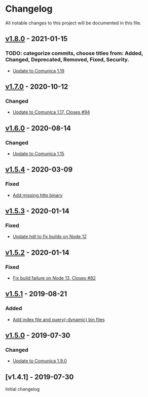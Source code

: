 # Changelog
All notable changes to this project will be documented in this file.

<a name="v1.8.0"></a>
## [v1.8.0](https://github.com/comunica/comunica-actor-init-sparql-hdt/compare/v1.7.0...v1.8.0) - 2021-01-15

### TODO: categorize commits, choose titles from: Added, Changed, Deprecated, Removed, Fixed, Security.
* [Update to Comunica 1.19](https://github.com/comunica/comunica-actor-init-sparql-hdt/commit/68d9116c498b9227be14b1b4129724224939c596)

<a name="v1.7.0"></a>
## [v1.7.0](https://github.com/comunica/comunica-actor-init-sparql-hdt/compare/v1.6.0...v1.7.0) - 2020-10-12

### Changed
* [Update to Comunica 1.17, Closes #94](https://github.com/comunica/comunica-actor-init-sparql-hdt/commit/3c33413c58f8f56cb7a36556b938a5ee51ea4b28)

<a name="v1.6.0"></a>
## [v1.6.0](https://github.com/comunica/comunica-actor-init-sparql-hdt/tree/master/packages/actor-init-sparql-hdt/compare/v1.5.4...v1.6.0) - 2020-08-14

### Changed
* [Update to Comunica 1.15](https://github.com/comunica/comunica-actor-init-sparql-hdt/tree/master/packages/actor-init-sparql-hdt/commit/94acb6b914129fb2fe1d0617e08a8dd56a10a66f)

<a name="v1.5.4"></a>
## [v1.5.4](https://github.com/comunica/comunica-actor-init-sparql-hdt/tree/master/packages/actor-init-sparql-hdt/compare/v1.5.3...v1.5.4) - 2020-03-09

### Fixed
* [Add missing http binary](https://github.com/comunica/comunica-actor-init-sparql-hdt/tree/master/packages/actor-init-sparql-hdt/commit/27530f709a26406ae709501acfc0bda25ba65779)

<a name="v1.5.3"></a>
## [v1.5.3](https://github.com/comunica/comunica-actor-init-sparql-hdt/tree/master/packages/actor-init-sparql-hdt/compare/v1.5.2...v1.5.3) - 2020-01-14

### Fixed
* [Update hdt to fix builds on Node 12](https://github.com/comunica/comunica-actor-init-sparql-hdt/tree/master/packages/actor-init-sparql-hdt/commit/27b63a9f51066f3c54481496cab6a1d746846378)

<a name="v1.5.2"></a>
## [v1.5.2](https://github.com/comunica/comunica-actor-init-sparql-hdt/tree/master/packages/actor-init-sparql-hdt/compare/v1.5.1...v1.5.2) - 2020-01-14

### Fixed
* [Fix build failure on Node 13, Closes #82](https://github.com/comunica/comunica-actor-init-sparql-hdt/tree/master/packages/actor-init-sparql-hdt/commit/e0283364318481029cd9b48b50a7a4d7c025f5d4)

<a name="v1.5.1"></a>
## [v1.5.1](https://github.com/comunica/comunica-actor-init-sparql-hdt/tree/master/packages/actor-init-sparql-hdt/compare/v1.5.0...v1.5.1) - 2019-08-21

### Added
* [Add index file and query(-dynamic) bin files](https://github.com/comunica/comunica-actor-init-sparql-hdt/tree/master/packages/actor-init-sparql-hdt/commit/f15b68ee2ebca5911a0fc9c0562f49b936c8ccbc)

<a name="v1.5.0"></a>
## [v1.5.0](https://github.com/comunica/comunica-actor-init-sparql-hdt/tree/master/packages/actor-init-sparql-hdt/compare/v1.4.1...v1.5.0) - 2019-07-30

### Changed
* [Update to Comunica 1.9.0](https://github.com/comunica/comunica-actor-init-sparql-hdt/tree/master/packages/actor-init-sparql-hdt/commit/6c2185b23986c57bd9edea1a44cac65446d29bec)

<a name="v1.4.1"></a>
## [v1.4.1] - 2019-07-30

Initial changelog
